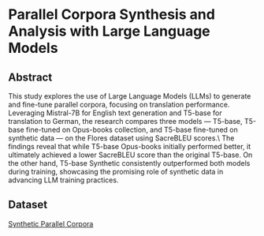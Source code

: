 # Parallel Corpora Synthesis and Analysis with Large Language Models

## Abstract
This study explores the use of Large Language Models (LLMs) to generate and fine-tune parallel corpora, focusing on translation performance. Leveraging Mistral-7B for English text generation and T5-base for translation to German, the research compares three models — T5-base, T5-base fine-tuned on Opus-books collection, and T5-base fine-tuned on synthetic data — on the Flores dataset using SacreBLEU scores.\\
The findings reveal that while T5-base Opus-books initially performed better, it ultimately achieved a lower SacreBLEU score than the original T5-base. On the other hand, T5-base Synthetic consistently outperformed both models during training, showcasing the promising role of synthetic data in advancing LLM training practices.

## Dataset
[Synthetic Parallel Corpora](https://huggingface.co/datasets/jaymanvirk/synthetic_parallel_corpora)

